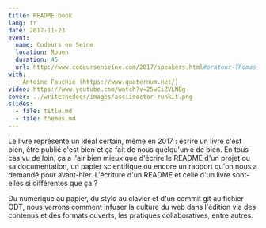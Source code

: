 ```yaml
---
title: README.book
lang: fr
date: 2017-11-23
event:
  name: Codeurs en Seine
  location: Rouen
  duration: 45
  url: http://www.codeursenseine.com/2017/speakers.html#orateur-Thomas+Parisot
with:
  - Antoine Fauchié (https://www.quaternum.net/)
video: https://www.youtube.com/watch?v=25wCiZVLNBg
cover: ../writethedocs/images/asciidoctor-runkit.png
slides:
  - file: title.md
  - file: themes.md
---
```


Le livre représente un idéal certain, même en 2017 : écrire un livre c'est bien, être publié c'est bien et ça fait de nous quelqu'un·e de bien. En tous cas vu de loin, ça a l'air bien mieux que d'écrire le README d'un projet ou sa documentation, un papier scientifique ou encore un rapport qu'on nous a demandé pour avant-hier. L'écriture d'un README et celle d'un livre sont-elles si différentes que ça ?

Du numérique au papier, du stylo au clavier et d'un commit git au fichier ODT, nous verrons comment infuser la culture du web dans l'édition via des contenus et des formats ouverts, les pratiques collaboratives, entre autres.
